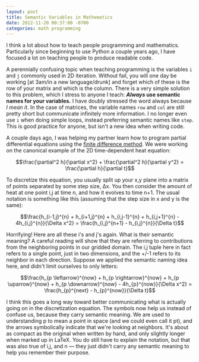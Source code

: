 ```yaml
---
layout: post
title: Semantic Variables in Mathematics
date: 2012-11-20 00:37:00 -0700
categories: math programming
---
```


I think a lot about how to teach people programming and mathematics. Particularly since beginning to use Python a couple years ago, I have focused a lot on teaching people to produce readable code.

A perennially confusing topic when teaching programming is the variables `i` and `j` commonly used in 2D iteration. Without fail, you will one day be working [at 3am/in a new language/drunk] and forget which of these is the row of your matrix and which is the column. There is a very simple solution to this problem, which I stress to anyone I teach: **_Always_ use semantic names for your variables.** I have doubly stressed the word always because _I mean it_. In the case of matrices, the variable names `row` and `col` are still pretty short but communicate infinitely more information. I no longer even use `i` when doing simple loops, instead preferring semantic names like `step`. This is good practice for anyone, but isn't a new idea when writing code.

A couple days ago, I was helping my partner learn how to program partial differential equations using the [finite difference method](http://en.wikipedia.org/wiki/Finite_difference_method). We were working on the canonical example of the 2D time-dependent heat equation:

$$\frac{\partial^2 h}{\partial x^2} + \frac{\partial^2 h}{\partial y^2} = \frac{\partial h}{\partial t}$$

To discretize this equation, you usually split up your x,y plane into a matrix of points separated by some step size, Δx. You then consider the amount of heat at one point i,j at time n, and how it evolves to time n+1. The usual notation is something like this (assuming that the step size in x and y is the same):

$$\frac{h_{i-1,j}^{n} + h_{i+1,j}^{n} + h_{i,j-1}^{n} + h_{i,j+1}^{n} - 4h_{i,j}^{n}}{\Delta x^2} = \frac{h_{i,j}^{n+1} - h_{i,j}^{n}}{\Delta t}$$

Horrifying! Here are all these i's and j's again. What is their semantic meaning? A careful reading will show that they are referring to contributions from the neighboring points in our gridded domain. The i,j tuple here in fact refers to a single point, just in two dimensions, and the +/-1 refers to its neighbor in each direction. Suppose we applied the semantic naming idea here, and didn't limit ourselves to only letters:

$$\frac{h_{p \leftarrow}^{now} + h_{p \rightarrow}^{now} + h_{p \uparrow}^{now} + h_{p \downarrow}^{now} - 4h_{p}^{now}}{\Delta x^2} = \frac{h_{p}^{next} - h_{p}^{now}}{\Delta t}$$

I think this goes a long way toward better communicating what is actually going on in the discretization equation. The symbols now help us instead of confuse us, because they carry semantic meaning. We are used to understanding p to mean a point in space (and we could even call it pt), and the arrows symbolically indicate that we're looking at neighbors. It's about as compact as the original when written by hand, and only slightly longer when marked up in LaTeX. You do still have to explain the notation, but that was also true of i,j, and n — they just didn't carry any semantic meaning to help you remember their purpose.
